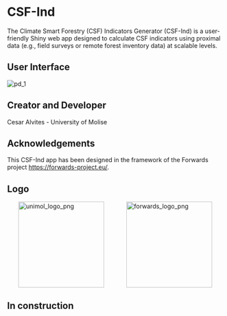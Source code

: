# CSF-Ind
The Climate Smart Forestry (CSF) Indicators Generator (CSF-Ind) is a user-friendly Shiny web app designed to calculate CSF indicators using proximal data (e.g., field surveys or remote forest inventory data) at scalable levels. 

## User Interface 
![pd_1](https://github.com/user-attachments/assets/4833f27e-244f-4570-b2e3-96bc67002825)

## Creator and Developer
Cesar Alvites - University of Molise 

## Acknowledgements
This CSF-Ind app has been designed in the framework of the Forwards project https://forwards-project.eu/.
## Logo
<div style="display: flex; justify-content: space-around;">
  <img src="https://github.com/user-attachments/assets/4a9a1811-4d3f-410a-acc9-6958f944c47e" alt="unimol_logo_png" width="200" />
  <img src="https://github.com/user-attachments/assets/8ceb07ba-c715-4c85-b1aa-ad20de6c8e22" alt="forwards_logo_png" width="200" />
</div>

## In construction
